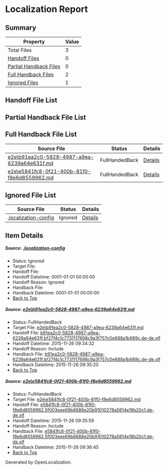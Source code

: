 # <a name='report-top'></a> Localization Report

## Summary
 Property | Value 
 -------- | ----- 
 Total Files | 3
[ Handoff Files ](#handoff-list)| 0
[ Partial Handback Files ](#partial-handback-list)| 0
[ Full Handback Files ](#full-handback-list)| 2
[ Ignored Files ](#ignored-list)| 1

## <a name='handoff-list'></a> Handoff File List

## <a name='partial-handback-list'></a> Partial Handback File List

## <a name='handback-list'></a> Full Handback File List
 Source File | Status | Details 
 ----------- | ------ | ------- 
 [e2e\b91ea2c0-5828-4987-a9ea-6239a64e631f.md](https://github.com/OpenLocalizationTest/oltest/blob/4d6b2e2ab0a6d30c09efc3c1c4bbaa76540ad118/e2e/b91ea2c0-5828-4987-a9ea-6239a64e631f.md) | FullHandedBack | [Details](#3266378a2d324097d4f16a2fc80f837719258fd21)
 [e2e\e5841fc8-0f21-400b-81f0-f8e6d8559962.md](https://github.com/OpenLocalizationTest/oltest/blob/2ee35fbf5d0561ab2882150b8ca5a27f8952fe01/e2e/e5841fc8-0f21-400b-81f0-f8e6d8559962.md) | FullHandedBack | [Details](#31e96a3ec16fb67823268e0e21033863d13d2edc2)

## <a name='ignored-list'></a> Ignored File List
 Source File | Status | Details 
 ----------- | ------ | ------- 
 [.localization-config](https://github.com/OpenLocalizationTest/oltest/blob/2ee35fbf5d0561ab2882150b8ca5a27f8952fe01/.localization-config) | Ignored | [Details](#048a0e657b81f2e30d1cbef1ba533f0de3ca11c40)

## Item Details
##### <a name='048a0e657b81f2e30d1cbef1ba533f0de3ca11c40'></a> Source: [.localization-config](https://github.com/OpenLocalizationTest/oltest/blob/2ee35fbf5d0561ab2882150b8ca5a27f8952fe01/.localization-config)
* Status: Ignored
* Target File: 
* Handoff File: 
* Handoff Datetime: 0001-01-01 00:00:00
* Handoff Reason: Ignored
* Handback File: 
* Handback Datetime: 0001-01-01 00:00:00
* [Back to Top](#report-top)

##### <a name='3266378a2d324097d4f16a2fc80f837719258fd21'></a> Source: [e2e\b91ea2c0-5828-4987-a9ea-6239a64e631f.md](https://github.com/OpenLocalizationTest/oltest/blob/4d6b2e2ab0a6d30c09efc3c1c4bbaa76540ad118/e2e/b91ea2c0-5828-4987-a9ea-6239a64e631f.md)
* Status: FullHandedBack
* Target File: [e2e\b91ea2c0-5828-4987-a9ea-6239a64e631f.md](https://github.com/OpenLocalizationTestOrg/oltest.de-de/blob/2f9878fd9811c66649b78e0731c34fd014728225/e2e/b91ea2c0-5828-4987-a9ea-6239a64e631f.md)
* Handoff File: [b91ea2c0-5828-4987-a9ea-6239a64e631f.bf27f4c1c7731117698c9a3f757c0e688a1b689c.de-de.xlf](https://github.com/OpenLocalizationTestOrg/olhandoff/blob/dec495763e4aec2c395ac6c27921f2c59a1217e0/ol-handoff/OpenLocalizationTestOrg/oltest.de-de/yanz/b91ea2c0-5828-4987-a9ea-6239a64e631f.bf27f4c1c7731117698c9a3f757c0e688a1b689c.de-de.xlf)
* Handoff Datetime: 2015-11-26 09:34:32
* Handoff Reason: Include
* Handback File: [b91ea2c0-5828-4987-a9ea-6239a64e631f.bf27f4c1c7731117698c9a3f757c0e688a1b689c.de-de.xlf](https://github.com/OpenLocalizationTestOrg/olhandback/blob/e514d0de9987dac7fbb7bc246c5133634886b436/ol-handback/OpenLocalizationTestOrg/oltest.de-de/yanz/b91ea2c0-5828-4987-a9ea-6239a64e631f.bf27f4c1c7731117698c9a3f757c0e688a1b689c.de-de.xlf)
* Handback Datetime: 2015-11-26 09:35:20
* [Back to Top](#report-top)

##### <a name='31e96a3ec16fb67823268e0e21033863d13d2edc2'></a> Source: [e2e\e5841fc8-0f21-400b-81f0-f8e6d8559962.md](https://github.com/OpenLocalizationTest/oltest/blob/2ee35fbf5d0561ab2882150b8ca5a27f8952fe01/e2e/e5841fc8-0f21-400b-81f0-f8e6d8559962.md)
* Status: FullHandedBack
* Target File: [e2e\e5841fc8-0f21-400b-81f0-f8e6d8559962.md](https://github.com/OpenLocalizationTestOrg/oltest.de-de/blob/3ae3e79cf294089013d7e3ed642dda2366dc666d/e2e/e5841fc8-0f21-400b-81f0-f8e6d8559962.md)
* Handoff File: [e5841fc8-0f21-400b-81f0-f8e6d8559962.5f003eee69b8688e20b91010278a5814e18b20c1.de-de.xlf](https://github.com/OpenLocalizationTestOrg/olhandoff/blob/2942a878393cc18b4e13599966ee09a1628e8bac/ol-handoff/OpenLocalizationTestOrg/oltest.de-de/yanz/e5841fc8-0f21-400b-81f0-f8e6d8559962.5f003eee69b8688e20b91010278a5814e18b20c1.de-de.xlf)
* Handoff Datetime: 2015-11-26 09:35:59
* Handoff Reason: Include
* Handback File: [e5841fc8-0f21-400b-81f0-f8e6d8559962.5f003eee69b8688e20b91010278a5814e18b20c1.de-de.xlf](https://github.com/OpenLocalizationTestOrg/olhandback/blob/6301da1414e7e347d30b2083b3fe1d42326e3a4f/ol-handback/OpenLocalizationTestOrg/oltest.de-de/yanz/e5841fc8-0f21-400b-81f0-f8e6d8559962.5f003eee69b8688e20b91010278a5814e18b20c1.de-de.xlf)
* Handback Datetime: 2015-11-26 09:36:45
* [Back to Top](#report-top)


Generated by OpenLocalization.
